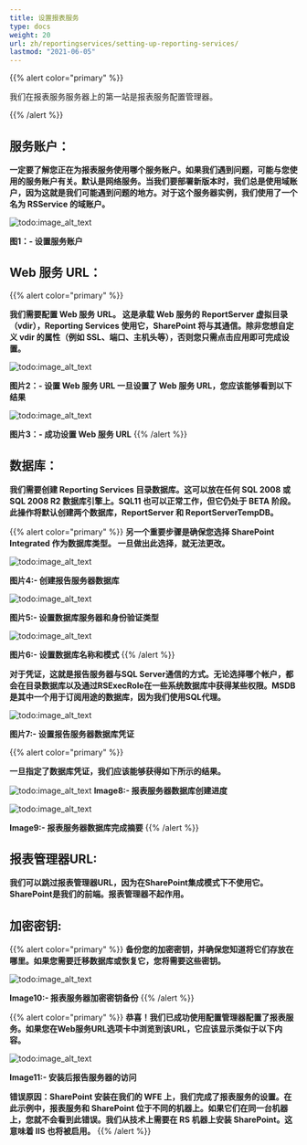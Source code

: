 ```yaml
---
title: 设置报表服务
type: docs
weight: 20
url: zh/reportingservices/setting-up-reporting-services/
lastmod: "2021-06-05"
---
```


{{% alert color="primary" %}}

我们在报表服务服务器上的第一站是报表服务配置管理器。

{{% /alert %}}

## 服务账户：

**一定要了解您正在为报表服务使用哪个服务账户。如果我们遇到问题，可能与您使用的服务账户有关。默认是网络服务。当我们要部署新版本时，我们总是使用域账户，因为这就是我们可能遇到问题的地方。对于这个服务器实例，我们使用了一个名为 RSService 的域账户。**

![todo:image_alt_text](setting-up-reporting-services_1.png)

**图1：- 设置服务账户**

## Web 服务 URL：

{{% alert color="primary" %}}

**我们需要配置 Web 服务 URL。 这是承载 Web 服务的 ReportServer 虚拟目录（vdir），Reporting Services 使用它，SharePoint 将与其通信。除非您想自定义 vdir 的属性（例如 SSL、端口、主机头等），否则您只需点击应用即可完成设置。**

![todo:image_alt_text](setting-up-reporting-services_2.png)

**图片2：- 设置 Web 服务 URL 一旦设置了 Web 服务 URL，您应该能够看到以下结果**

![todo:image_alt_text](setting-up-reporting-services_3.png)

**图片3：- 成功设置 Web 服务 URL**
{{% /alert %}}

## 数据库：

**我们需要创建 Reporting Services 目录数据库。这可以放在任何 SQL 2008 或 SQL 2008 R2 数据库引擎上。SQL11 也可以正常工作，但它仍处于 BETA 阶段。此操作将默认创建两个数据库，ReportServer 和 ReportServerTempDB。**

{{% alert color="primary" %}}
**另一个重要步骤是确保您选择 SharePoint Integrated 作为数据库类型。 一旦做出此选择，就无法更改。**

![todo:image_alt_text](setting-up-reporting-services_4.png)

**图片4:- 创建报告服务器数据库**

![todo:image_alt_text](setting-up-reporting-services_5.png)

**图片5:- 设置数据库服务器和身份验证类型**

![todo:image_alt_text](setting-up-reporting-services_6.png)

**图片6:- 设置数据库名称和模式**
{{% /alert %}}

**对于凭证，这就是报告服务器与SQL Server通信的方式。无论选择哪个帐户，都会在目录数据库以及通过RSExecRole在一些系统数据库中获得某些权限。MSDB是其中一个用于订阅用途的数据库，因为我们使用SQL代理。**

![todo:image_alt_text](setting-up-reporting-services_7.png)

**图片7:- 设置报告服务器数据库凭证**

{{% alert color="primary" %}}

**一旦指定了数据库凭证，我们应该能够获得如下所示的结果。**

![todo:image_alt_text](setting-up-reporting-services_8.png)
**Image8:- 报表服务器数据库创建进度**

![todo:image_alt_text](setting-up-reporting-services_9.png)

**Image9:- 报表服务器数据库完成摘要**
{{% /alert %}}

## 报表管理器URL:

**我们可以跳过报表管理器URL，因为在SharePoint集成模式下不使用它。SharePoint是我们的前端。报表管理器不起作用。**

## 加密密钥:

{{% alert color="primary" %}}
**备份您的加密密钥，并确保您知道将它们存放在哪里。如果您需要迁移数据库或恢复它，您将需要这些密钥。**

![todo:image_alt_text](setting-up-reporting-services_10.png)

**Image10:- 报表服务器加密密钥备份**
{{% /alert %}}

{{% alert color="primary" %}}
**恭喜！我们已成功使用配置管理器配置了报表服务。如果您在Web服务URL选项卡中浏览到该URL，它应该显示类似于以下内容。**

![todo:image_alt_text](setting-up-reporting-services_11.png)

**Image11:- 安装后报告服务器的访问**

**错误原因：SharePoint 安装在我们的 WFE 上，我们完成了报表服务的设置。在此示例中，报表服务和 SharePoint 位于不同的机器上。如果它们在同一台机器上，您就不会看到此错误。我们从技术上需要在 RS 机器上安装 SharePoint。这意味着 IIS 也将被启用。**
{{% /alert %}}
